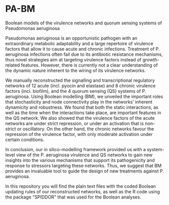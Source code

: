 # PA-BM
Boolean models of the virulence networks and quorum sensing systems of Pseudomonas aeruginosa

Pseudomonas aeruginosa is an opportunistic pathogen with an extraordinary metabolic adaptability and a large repertoire of virulence factors that allow it to cause acute and chronic infections. Treatment of P. aeruginosa infections often fail due to its antibiotic resistance mechanisms, thus novel strategies aim at targeting virulence factors instead of growth-related features. However, there is currently not a clear understanding of the dynamic nature inherent to the wiring of its virulence networks. 

We manually reconstructed the signalling and transcriptional regulatory networks of 12 acute (incl. pyocin and elastase) and 8 chronic virulence factors (incl. biofilm), and the 4 quorum sensing (QS) systems of P. aeruginosa. Using Boolean modelling (BM), we unveiled the important roles that stochasticity and node connectivity play in the networks’ inherent dynamicity and robustness. We found that both the static interactions, as well as the time when the interactions take place, are important features in the QS network. We also showed that the virulence factors of the acute networks are under strict repression, or under an activation that is non-strict or oscillatory. On the other hand, the chronic networks favour the repression of the virulence factor, with only moderate activation under certain conditions. 

In conclusion, our in silico-modelling framework provided us with a system-level view of the P. aeruginosa virulence and QS networks to gain new insights into the various mechanisms that support its pathogenicity and response to stressors targeting these networks. Thus, we suggest that BM provides an invaluable tool to guide the design of new treatments against P. aeruginosa.


In this repository you will find the plain text files with the coded Boolean updating rules of our reconstructed networks, as well as the R code using the package "SPIDDOR" that was used for the Boolean analyses.
